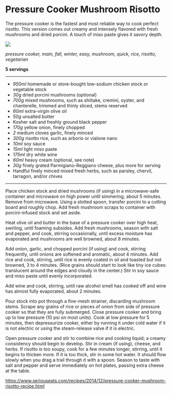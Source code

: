 # Pressure Cooker Mushroom Risotto

The pressure cooker is the fastest and most reliable way to cook perfect risotto. This version comes out creamy and intensely flavored with fresh mushrooms and dried porcini. A touch of miso paste gives it savory depth.

![](images/20141103-mushroom-risotto-pressure-cooker-1.jpg)

*pressure cooker, main, fall, winter, easy, mushroom, quick, rice, risotto, vegetarian*

**5 servings**

---

- *950ml* homemade or store-bought low-sodium chicken stock or vegetable stock
- *30g* dried porcini mushrooms (optional)
- *700g* mixed mushrooms, such as shiitake, cremini, oyster, and chanterelle, trimmed and thinly sliced, stems reserved
- *60ml* extra-virgin olive oil
- *50g* unsalted butter
- Kosher salt and freshly ground black pepper
- *170g* yellow onion, finely chopped
- *2* medium cloves garlic, finely minced
- *300g* risotto rice, such as arborio or vialone nano
- *10ml* soy sauce
- *15ml* light miso paste
- *175ml* dry white wine
- *60ml* heavy cream (optional, see note)
- *30g* finely grated Parmigiano-Reggiano cheese, plus more for serving
- Handful finely minced mixed fresh herbs, such as parsley, chervil, tarragon, and/or chives

---

Place chicken stock and dried mushrooms (if using) in a microwave-safe container and microwave on high power until simmering, about 5 minutes. Remove from microwave. Using a slotted spoon, transfer porcini to a cutting board and roughly chop. Add fresh mushroom scraps to container with porcini-infused stock and set aside.

Heat olive oil and butter in the base of a pressure cooker over high heat, swirling, until foaming subsides. Add fresh mushrooms, season with salt and pepper, and cook, stirring occasionally, until excess moisture has evaporated and mushrooms are well browned, about 8 minutes.

Add onion, garlic, and chopped porcini (if using) and cook, stirring frequently, until onions are softened and aromatic, about 4 minutes. Add rice and cook, stirring, until rice is evenly coated in oil and toasted but not browned, 3 to 4 minutes. (Rice grains should start to look like tiny ice cubes: translucent around the edges and cloudy in the center.) Stir in soy sauce and miso paste until evenly incorporated.

Add wine and cook, stirring, until raw alcohol smell has cooked off and wine has almost fully evaporated, about 2 minutes.

Pour stock into pot through a fine-mesh strainer, discarding mushroom stems. Scrape any grains of rice or pieces of onion from side of pressure cooker so that they are fully submerged. Close pressure cooker and bring up to low pressure (10 psi on most units). Cook at low pressure for 5 minutes, then depressurize cooker, either by running it under cold water if it is not electric or using the steam-release valve if it is electric.

Open pressure cooker and stir to combine rice and cooking liquid; a creamy consistency should begin to develop. Stir in cream (if using), cheese, and herbs. If risotto is too soupy, cook for a few minutes longer, stirring, until it begins to thicken more. If it is too thick, stir in some hot water. It should flow slowly when you drag a trail through it with a spoon. Season to taste with salt and pepper and serve immediately on hot plates, passing extra cheese at the table.

https://www.seriouseats.com/recipes/2014/12/pressure-cooker-mushroom-risotto-recipe.html
